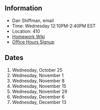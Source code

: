 ## Information

* Dan Shiffman, email
* Time: Wednesday 12:10PM-2:40PM EST
* Location: 410
* [Homework Wiki](https://github.com/ITPNYU/ICM-2023-Code/wiki/Homework-Shiffman-07)
* [Office Hours Signup]()

## Dates

1. Wednesday, October 25
2. Wednesday, November 1
3. Wednesday, November 8
4. Wednesday, November 15
5. Wednesday, November 29
6. Wednesday, December 6
7. Wednesday, December 13
